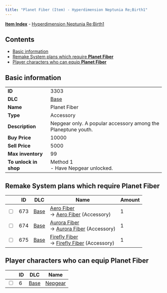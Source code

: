 ```yaml
---
title: "Planet Fiber (Item) - Hyperdimension Neptunia Re;Birth1"
---
```


[**Item Index**](/neptunia/rb1/item/index.html) - [Hyperdimension Neptunia Re;Birth1](/neptunia/rb1)

## Contents

- [Basic information](#basic-information)
- [Remake System plans which require **Planet Fiber**](#remake-system-plans-which-require-planet-fiber)
- [Player characters who can equip **Planet Fiber**](#player-characters-who-can-equip-planet-fiber)

## Basic information

|   |   |
| -- | -- |
| **ID** | 3303 |
| **DLC** | [Base](/neptunia/rb1/dlc/1-base.html) |
| **Name** | Planet Fiber |
| **Type** | Accessory |
| **Description** | Nepgear only. A popular accessory among the Planeptune youth. |
| **Buy Price** | 10000 |
| **Sell Price** | 5000 |
| **Max inventory** | 99 |
| **To unlock in shop** | Method 1<br />- Have Nepgear unlocked. |

## Remake System plans which require **Planet Fiber**

|    | ID | DLC | Name | Amount |
| -- | -- | --- | ---- | ------ |
| <input type="checkbox" id="rb1-remake-1-673" class="trackbox" /> | 673 | [Base](/neptunia/rb1/dlc/1-base.html) | [Aero Fiber](/neptunia/rb1/remake/1-673-aero-fiber.html)<br />→ [Aero Fiber](/neptunia/rb1/item/1-3304-aero-fiber.html) (Accessory) | 1 |
| <input type="checkbox" id="rb1-remake-1-674" class="trackbox" /> | 674 | [Base](/neptunia/rb1/dlc/1-base.html) | [Aurora Fiber](/neptunia/rb1/remake/1-674-aurora-fiber.html)<br />→ [Aurora Fiber](/neptunia/rb1/item/1-3305-aurora-fiber.html) (Accessory) | 1 |
| <input type="checkbox" id="rb1-remake-1-675" class="trackbox" /> | 675 | [Base](/neptunia/rb1/dlc/1-base.html) | [Firefly Fiber](/neptunia/rb1/remake/1-675-firefly-fiber.html)<br />→ [Firefly Fiber](/neptunia/rb1/item/1-3306-firefly-fiber.html) (Accessory) | 1 |

## Player characters who can equip **Planet Fiber**

|    | ID | DLC | Name |
| -- | -- | --- | ---- |
| <input type="checkbox" id="rb1-player-1-6" class="trackbox" /> | 6 | [Base](/neptunia/rb1/dlc/1-base.html) | [Nepgear](/neptunia/rb1/player/1-6-nepgear.html) |